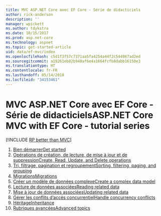 ```yaml
---
title: MVC ASP.NET Core avec EF Core - Série de didacticiels
author: rick-anderson
description: ''
manager: wpickett
ms.author: tdykstra
ms.date: 10/15/2017
ms.prod: asp.net-core
ms.technology: aspnet
ms.topic: get-started-article
uid: data/ef-mvc/index
ms.openlocfilehash: c5d1f3f57c7371aa5fa4254a44f2c544067ad2ed
ms.sourcegitcommit: a19261eb82b948af6e4a1664fcfb8dabb16150e3
ms.translationtype: HT
ms.contentlocale: fr-FR
ms.lasthandoff: 05/14/2018
ms.locfileid: "34153461"
---
```

# <a name="aspnet-core-mvc-with-ef-core---tutorial-series"></a><span data-ttu-id="2d02c-102">MVC ASP.NET Core avec EF Core - Série de didacticiels</span><span class="sxs-lookup"><span data-stu-id="2d02c-102">ASP.NET Core MVC with EF Core - tutorial series</span></span>

[!INCLUDE [RP better than MVC](../../includes/RP-EF/rp-over-mvc.md)]

1. [<span data-ttu-id="2d02c-103">Bien démarrer</span><span class="sxs-lookup"><span data-stu-id="2d02c-103">Get started</span></span>](xref:data/ef-mvc/intro)
1. [<span data-ttu-id="2d02c-104">Opérations de création, de lecture, de mise à jour et de suppression</span><span class="sxs-lookup"><span data-stu-id="2d02c-104">Create, Read, Update, and Delete operations</span></span>](xref:data/ef-mvc/crud)
1. [<span data-ttu-id="2d02c-105">Tri, filtrage, pagination et regroupement</span><span class="sxs-lookup"><span data-stu-id="2d02c-105">Sorting, filtering, paging, and grouping</span></span>](xref:data/ef-mvc/sort-filter-page)
1. [<span data-ttu-id="2d02c-106">Migrations</span><span class="sxs-lookup"><span data-stu-id="2d02c-106">Migrations</span></span>](xref:data/ef-mvc/migrations)
1. [<span data-ttu-id="2d02c-107">Créer un modèle de données complexe</span><span class="sxs-lookup"><span data-stu-id="2d02c-107">Create a complex data model</span></span>](xref:data/ef-mvc/complex-data-model)
1. [<span data-ttu-id="2d02c-108">Lecture de données associées</span><span class="sxs-lookup"><span data-stu-id="2d02c-108">Reading related data</span></span>](xref:data/ef-mvc/read-related-data)
1. [<span data-ttu-id="2d02c-109">Mise à jour de données associées</span><span class="sxs-lookup"><span data-stu-id="2d02c-109">Updating related data</span></span>](xref:data/ef-mvc/update-related-data)
1. [<span data-ttu-id="2d02c-110">Gérer les conflits d’accès concurrentiel</span><span class="sxs-lookup"><span data-stu-id="2d02c-110">Handle concurrency conflicts</span></span>](xref:data/ef-mvc/concurrency)
1. [<span data-ttu-id="2d02c-111">Héritage</span><span class="sxs-lookup"><span data-stu-id="2d02c-111">Inheritance</span></span>](xref:data/ef-mvc/inheritance)
1. [<span data-ttu-id="2d02c-112">Rubriques avancées</span><span class="sxs-lookup"><span data-stu-id="2d02c-112">Advanced topics</span></span>](xref:data/ef-mvc/advanced)
